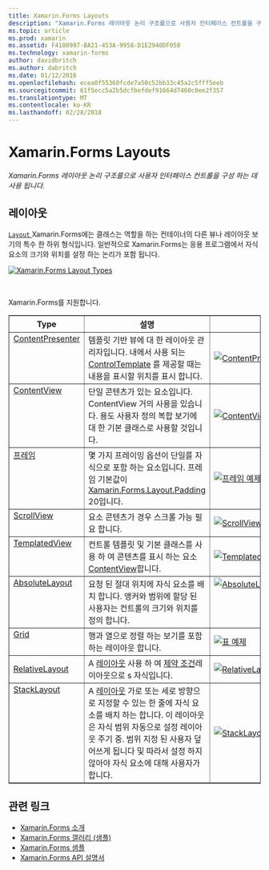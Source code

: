 ```yaml
---
title: Xamarin.Forms Layouts
description: "Xamarin.Forms 레이아웃 논리 구조를으로 사용자 인터페이스 컨트롤을 구성 하는 데 사용 됩니다."
ms.topic: article
ms.prod: xamarin
ms.assetid: F4180997-BA21-453A-9958-D1E2940DF050
ms.technology: xamarin-forms
author: davidbritch
ms.author: dabritch
ms.date: 01/12/2016
ms.openlocfilehash: ecea0f55360fcde7a50c52bb33c45a2c5fff5eeb
ms.sourcegitcommit: 61f5ecc5a2b5dcfbefdef91664d7460c0ee2f357
ms.translationtype: MT
ms.contentlocale: ko-KR
ms.lasthandoff: 02/28/2018
---
```

# <a name="xamarinforms-layouts"></a>Xamarin.Forms Layouts

_Xamarin.Forms 레이아웃 논리 구조를으로 사용자 인터페이스 컨트롤을 구성 하는 데 사용 됩니다._

<style>.tableimg {최대 너비: 없음! 중요;을 (를)</style>

## <a name="layouts"></a>레이아웃

[ `Layout` ](https://developer.xamarin.com/api/type/Xamarin.Forms.Layout) Xamarin.Forms에는 클래스는 역할을 하는 컨테이너의 다른 뷰나 레이아웃 보기의 특수 한 하위 형식입니다. 일반적으로 Xamarin.Forms는 응용 프로그램에서 자식 요소의 크기와 위치를 설정 하는 논리가 포함 됩니다.

 [ ![](layouts-images/layouts-sml.png "Xamarin.Forms Layout Types")](layouts-images/layouts.png "Xamarin.Forms Layout Types")

<br clear="all" />

Xamarin.Forms를 지원합니다.

<table align="center" border="1" cellpadding="1" cellspacing="1">
<thead>
    <th>
      <strong>Type</strong>
    </th>
    <th>
      <strong>설명</strong>
    </th>
    <th style="min-width:400px">
      <strong>스크린 샷</strong>
    </th>
  </thead>
  <tbody>
  <tr>
    <td valign="top">
      <a href="https://developer.xamarin.com/api/type/Xamarin.Forms.ContentPresenter/">ContentPresenter</a>
    </td>
    <td valign="top">
템플릿 기반 뷰에 대 한 레이아웃 관리자입니다. 내에서 사용 되는 <a href="https://developer.xamarin.com/api/type/Xamarin.Forms.ControlTemplate/">ControlTemplate</a> 를 제공할 때는 내용을 표시할 위치를 표시 합니다.
    </td>
    <td>
    <a href="https://github.com/xamarin/xamarin-forms-samples/blob/master/Templates/ControlTemplates/SimpleTheme/SimpleTheme/App.xaml"><img src="layouts-images/ContentPresenter.png" title="ContentPresenter 예제" class="tableimg">
    </a></td>
  </tr>
  <tr>
    <td valign="top">
      <a href="https://developer.xamarin.com/api/type/Xamarin.Forms.ContentView/">ContentView</a>
    </td>
    <td valign="top">
단일 콘텐츠가 있는 요소입니다. ContentView 거의 사용을 있습니다. 용도 사용자 정의 복합 보기에 대 한 기본 클래스로 사용할 것입니다.
    </td>
    <td>
    <a href="https://github.com/xamarin/xamarin-forms-samples/blob/master/FormsGallery/FormsGallery/FormsGallery/ContentViewDemoPage.cs"><img src="layouts-images/ContentView.png" title="ContentView 예제" class="tableimg">
    </a></td>
  </tr>
  <tr>
    <td valign="top">
      <a href="https://developer.xamarin.com/api/type/Xamarin.Forms.Frame/">프레임</a>
    </td>
    <td valign="top">
몇 가지 프레이밍 옵션이 단일를 자식으로 포함 하는 요소입니다. 프레임 기본값이 <a href="https://developer.xamarin.com/api/property/Xamarin.Forms.Layout.Padding/">Xamarin.Forms.Layout.Padding</a> 20입니다.
    </td>
    <td>
    <a href="https://github.com/xamarin/xamarin-forms-samples/blob/master/FormsGallery/FormsGallery/FormsGallery/FrameDemoPage.cs"><img src="layouts-images/Frame.png" title="프레임 예제" class="tableimg">
    </a></td>
  </tr>
  <tr>
    <td valign="top">
      <a href="https://developer.xamarin.com/api/type/Xamarin.Forms.ScrollView/">ScrollView</a>
    </td>
    <td valign="top">
요소 콘텐츠가 경우 스크롤 가능 필요 합니다.
    </td>
    <td>
    <a href="https://github.com/xamarin/xamarin-forms-samples/blob/master/FormsGallery/FormsGallery/FormsGallery/ScrollViewDemoPage.cs"><img src="layouts-images/ScrollView.png" title="ScrollView 예제" class="tableimg">
    </a></td>
  </tr>
  <tr>
    <td valign="top">
      <a href="https://developer.xamarin.com/api/type/Xamarin.Forms.TemplatedView/">TemplatedView</a>
    </td>
    <td valign="top">
컨트롤 템플릿 및 기본 클래스를 사용 하 여 콘텐츠를 표시 하는 요소 <a href=""/api/type/Xamarin.Forms.ContentView/">ContentView</a>합니다.
    </td>
    <td>
    <a href="https://github.com/xamarin/xamarin-forms-samples/tree/master/Templates/ControlTemplates/"><img src="layouts-images/TemplatedView.png" title="TemplatedView 예제" class="tableimg">
    </a></td>
  </tr>
  <tr>
    <td valign="top">
      <a href="https://developer.xamarin.com/api/type/Xamarin.Forms.AbsoluteLayout/">AbsoluteLayout</a>
    </td>
    <td valign="top">
요청 된 절대 위치에 자식 요소를 배치 합니다. 앵커와 범위에 할당 된 사용자는 컨트롤의 크기와 위치를 정의 합니다.
    </td>
    <td valign="top">
      <a href="https://github.com/xamarin/xamarin-forms-samples/blob/master/FormsGallery/FormsGallery/FormsGallery/AbsoluteLayoutDemoPage.cs"><img src="layouts-images/AbsoluteLayout.png" title="AbsoluteLayout 예제" class="tableimg">
    </a></td>
  </tr>
  <tr>
    <td valign="top">
      <a href="https://developer.xamarin.com/api/type/Xamarin.Forms.Grid/">Grid</a>
    </td>
    <td valign="top">
행과 열으로 정렬 하는 보기를 포함 하는 레이아웃 합니다.
    </td>
    <td>
    <a href="https://github.com/xamarin/xamarin-forms-samples/blob/master/FormsGallery/FormsGallery/FormsGallery/GridDemoPage.cs"><img src="layouts-images/Grid.png" title="표 예제" class="tableimg">
    </a></td>
  </tr>
  <tr>
    <td>
      <a href="https://developer.xamarin.com/api/type/Xamarin.Forms.RelativeLayout/">RelativeLayout</a>
    </td>
    <td valign="top">
A <a href="https://developer.xamarin.com/api/type/Xamarin.Forms.Layout/%601">레이아웃</a> 사용 하 여 <a href="https://developer.xamarin.com/api/type/Xamarin.Forms.Constraint/">제약 조건</a>레이아웃으로 s 자식입니다.
    </td>
    <td>
    <a href="https://github.com/xamarin/xamarin-forms-samples/blob/master/FormsGallery/FormsGallery/FormsGallery/RelativeLayoutDemoPage.cs"><img src="layouts-images/RelativeLayout.png" title="RelativeLayout 예제" class="tableimg">
    </a></td>
  </tr>
  <tr>
    <td valign="top">
      <a href="https://developer.xamarin.com/api/type/Xamarin.Forms.StackLayout/">StackLayout</a>
    </td>
    <td valign="top">
A <a href="https://developer.xamarin.com/api/type/Xamarin.Forms.Layout/">레이아웃</a> 가로 또는 세로 방향으로 지정할 수 있는 한 줄에 자식 요소를 배치 하는 합니다. 이 레이아웃은 자식 범위 자동으로 설정 레이아웃 주기 중. 범위 지정 된 사용자 덮어쓰게 됩니다 및 따라서 설정 하지 않아야 자식 요소에 대해 사용자가 합니다.
    </td>
    <td>
    <a href="https://github.com/xamarin/xamarin-forms-samples/blob/master/FormsGallery/FormsGallery/FormsGallery/StackLayoutDemoPage.cs"><img src="layouts-images/StackLayout.png" title="StackLayout 예제" class="tableimg">
    </a></td>
  </tr>
  </tbody>
</table>



## <a name="related-links"></a>관련 링크

- [Xamarin.Forms 소개](~/xamarin-forms/get-started/introduction-to-xamarin-forms.md)
- [Xamarin.Forms 갤러리 (샘플)](https://developer.xamarin.com/samples/FormsGallery/)
- [Xamarin.Forms 샘플](https://developer.xamarin.com/samples/tag/Xamarin.Forms/)
- [Xamarin.Forms API 설명서](https://developer.xamarin.com/api/namespace/Xamarin.Forms)
